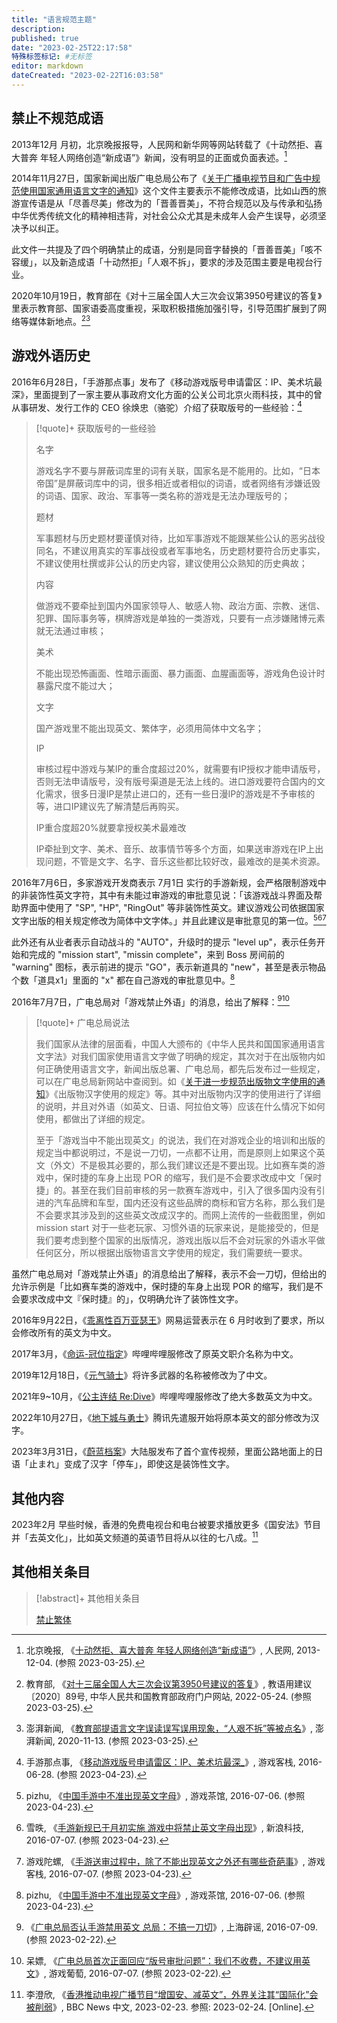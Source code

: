 ```yaml
---
title: "语言规范主题"
description:
published: true
date: "2023-02-25T22:17:58"
特殊标签标记: #无标签
editor: markdown
dateCreated: "2023-02-22T16:03:58"
---
```


## 禁止不规范成语

2013年12月 月初，北京晚报报导，人民网和新华网等网站转载了《十动然拒、喜大普奔 年轻人网络创造“新成语”》新闻，没有明显的正面或负面表述。[^36161]

[^36161]: 北京晚报, 《[十动然拒、喜大普奔 年轻人网络创造“新成语”](https://web.archive.org/web/20230325110320/https://edu.people.com.cn/n/2013/1204/c1053-23736161.html)》, 人民网, 2013-12-04. (参照 2023-03-25).

2014年11月27日，国家新闻出版广电总局公布了《[关于广播电视节目和广告中规范使用国家通用语言文字的通知](/rule/国家新闻出版广电总局/关于广播电视节目和广告中规范使用国家通用语言文字的通知.md)》这个文件主要表示不能修改成语，比如山西的旅游宣传语是从「尽善尽美」修改为的「晋善晋美」，不符合规范以及与传承和弘扬中华优秀传统文化的精神相违背，对社会公众尤其是未成年人会产生误导，必须坚决予以纠正。

此文件一共提及了四个明确禁止的成语，分别是同音字替换的「晋善晋美」「咳不容缓」，以及新造成语「十动然拒」「人艰不拆」，要求的涉及范围主要是电视台行业。

2020年10月19日，教育部在《对十三届全国人大三次会议第3950号建议的答复》里表示教育部、国家语委高度重视，采取积极措施加强引导，引导范围扩展到了网络等媒体新地点。[^99824][^vvAdI]

[^99824]: 教育部, 《[对十三届全国人大三次会议第3950号建议的答复](https://web.archive.org/web/20220524181746/http://www.moe.gov.cn/jyb_xxgk/xxgk_jyta/jyta_yys/202011/t20201113_499824.html)》, 教语用建议〔2020〕89号, 中华人民共和国教育部政府门户网站, 2022-05-24. (参照 2023-03-25).

[^vvAdI]: 澎湃新闻, 《[教育部提语言文字误读误写误用现象，“人艰不拆”等被点名](https://archive.is/vvAdI "https://weibo.com/5044281310/JtHwrs19x")》, 澎湃新闻, 2020-11-13. (参照 2023-03-25).

## 游戏外语历史

2016年6月28日，「手游那点事」发布了《移动游戏版号申请雷区：IP、美术坑最深》，里面提到了一家主要从事政府文化方面的公关公司北京火雨科技，其中的曾从事研发、发行工作的 CEO 徐焕忠（骆驼）介绍了获取版号的一些经验：[^19460]

[^19460]: 手游那点事, 《[移动游戏版号申请雷区：IP、美术坑最深_](https://web.archive.org/web/20230423062641/http://www.gamekezhan.com/news/20160628/19460.html)》, 游戏客栈, 2016-06-28. (参照 2023-04-23).

> [!quote]+ 获取版号的一些经验
>
> 名字
>
> 游戏名字不要与屏蔽词库里的词有关联，国家名是不能用的。比如，“日本帝国”是屏蔽词库中的词，很多相近或者相似的词语，或者网络有涉嫌诋毁的词语、国家、政治、军事等一类名称的游戏是无法办理版号的；
>
> 题材
>
> 军事题材与历史题材要谨慎对待，比如军事游戏不能跟某些公认的恶劣战役同名，不建议用真实的军事战役或者军事地名，历史题材要符合历史事实，不建议使用杜撰或非公认的历史内容，建议使用公众熟知的历史典故；
>
> 内容
>
> 做游戏不要牵扯到国内外国家领导人、敏感人物、政治方面、宗教、迷信、犯罪、国际事务等，棋牌游戏是单独的一类游戏，只要有一点涉嫌赌博元素就无法通过审核；
>
> 美术
>
> 不能出现恐怖画面、性暗示画面、暴力画面、血腥画面等，游戏角色设计时暴露尺度不能过大；
>
> 文字
>
> 国产游戏里不能出现英文、繁体字，必须用简体中文名字；
>
> IP
>
> 审核过程中游戏与某IP的重合度超过20%，就需要有IP授权才能申请版号，否则无法申请版号，没有版号渠道是无法上线的。进口游戏要符合国内的文化需求，很多日漫IP是禁止进口的，还有一些日漫IP的游戏是不予审核的等，进口IP建议先了解清楚后再购买。
>
> IP重合度超20%就要拿授权美术最难改
>
> IP牵扯到文字、美术、音乐、故事情节等多个方面，如果送审游戏在IP上出现问题，不管是文字、名字、音乐这些都比较好改，最难改的是美术资源。

2016年7月6日，多家游戏开发商表示 7月1日 实行的手游新规，会严格限制游戏中的非装饰性英文字符，其中有未能过审游戏的审批意见说：「该游戏战斗界面及帮助界面中使用了 "SP", "HP", "RingOut" 等非装饰性英文。建议游戏公司依据国家文字出版的相关规定修改为简体中文字体。」并且此建议是审批意见的第一位。[^10866][^44770][^19896]

[^10866]: pizhu, 《[中国手游中不准出现英文字母](https://web.archive.org/web/20160912114426/http://youxichaguan.com/news/10866.html)》, 游戏茶馆, 2016-07-06. (参照 2023-04-23).

[^44770]: 雪昳, 《[手游新规已于月初实施 游戏中将禁止英文字母出现](https://web.archive.org/web/20160708132221/http://tech.caijing.com.cn/20160707/4144770.shtml)》, 新浪科技, 2016-07-07. (参照 2023-04-23).

[^19896]: 游戏陀螺, 《[手游送审过程中，除了不能出现英文之外还有哪些奇葩事](https://web.archive.org/web/20230423063654/http://www.gamekezhan.com/news/20160707/19896.html)》, 游戏客栈, 2016-07-07. (参照 2023-04-23).

此外还有从业者表示自动战斗的 "AUTO"，升级时的提示 "level up"，表示任务开始和完成的 "mission start", "missin complete"，来到 Boss 房间前的 "warning" 图标，表示前进的提示 "GO"，表示新道具的 "new"，甚至是表示物品个数「道具x1」里面的 "x" 都在自己游戏的审批意见中。[^10866]

2016年7月7日，广电总局对「游戏禁止外语」的消息，给出了解释：[^wcGoA][^9128]

[^wcGoA]: 《[广电总局否认手游禁用英文 总局：不搞一刀切](https://web.archive.org/web/20230220071502/https://piyao.jfdaily.com/py_76ATlWIWy57Jp8MpHfQVoa8JpFlcVCrjqfxJR7Mr8tzCl1ItlTd/4ZCgVcus3/nLqHRBWygp/GLs2ECG9wcGoA)》, 上海辟谣, 2016-07-09. (参照 2023-02-22).

[^9128]: 呆嫖, 《[广电总局首次正面回应“版号审批问题”：我们不收费，不建议用英文](https://web.archive.org/web/20160713003611/http://youxiputao.com/articles/9128)》, 游戏葡萄, 2016-07-07. (参照 2023-02-22).

> [!quote]+ 广电总局说法
>
> 我们国家从法律的层面看，中国人大颁布的《中华人民共和国国家通用语言文字法》对我们国家使用语言文字做了明确的规定，其次对于在出版物内如何正确使用语言文字，新闻出版总署、广电总局，都先后发布过一些规定，可以在广电总局新网站中查阅到。如《[关于进一步规范出版物文字使用的通知](/rule/新闻出版总署/关于进一步规范出版物文字使用的通知.md)》《出版物汉字使用的规定》等。其中对出版物内汉字的使用进行了详细的说明，并且对外语（如英文、日语、阿拉伯文等）应该在什么情况下如何使用，都做出了详细的规定。
>
> 至于「游戏当中不能出现英文」的说法，我们在对游戏企业的培训和出版的规定当中都说明过，不是说一刀切，一点都不让用，而是原则上如果这个英文（外文）不是极其必要的，那么我们建议还是不要出现。比如赛车类的游戏中，保时捷的车身上出现 POR 的缩写，我们是不会要求改成中文「保时捷」的。甚至在我们目前审核的另一款赛车游戏中，引入了很多国内没有引进的汽车品牌和车型，国内还没有这些品牌的商标和官方名称，那么我们是不会要求其涉及到的这些英文改成汉字的。而网上流传的一些截图里，例如 mission start 对于一些老玩家、习惯外语的玩家来说，是能接受的，但是我们要考虑到整个国家的出版情况，游戏出版以后不会对玩家的外语水平做任何区分，所以根据出版物语言文字使用的规定，我们需要统一要求。

虽然广电总局对「游戏禁止外语」的消息给出了解释，表示不会一刀切，但给出的允许示例是「比如赛车类的游戏中，保时捷的车身上出现 POR 的缩写，我们是不会要求改成中文『保时捷』的」，仅明确允许了装饰性文字。

2016年9月22日，《[乖离性百万亚瑟王](/game/乖离性百万亚瑟王.md)》网易运营表示在 6 月时收到了要求，所以会修改所有的英文为中文。

2017年3月，《[命运-冠位指定](/game/命运_冠位指定.md#改原英文职介名称为中文)》哔哩哔哩服修改了原英文职介名称为中文。

2019年12月18日，《[元气骑士](/game/元气骑士.md#240-版本修改)》将许多武器的名称被修改为了中文。

2021年9~10月，《[公主连结 Re:Dive](/game/公主连结Re_Dive.md#2021年9月更新)》哔哩哔哩服修改了绝大多数英文为中文。

2022年10月27日，《[地下城与勇士](/game/地下城与勇士.md#一字架)》腾讯先遣服开始将原本英文的部分修改为汉字。

2023年3月31日，《[蔚蓝档案](/game/Blue_Archive.md#pv1-差异)》大陆服发布了首个宣传视频，里面公路地面上的日语「止まれ」变成了汉字「停车」，即使这是装饰性文字。

## 其他内容

2023年2月 早些时候，香港的免费电视台和电台被要求播放更多《国安法》节目并「去英文化」，比如英文频道的英语节目将从以往的七八成。[^34536]

[^34536]: 李澄欣, 《[香港推动电视广播节目“增国安、减英文”，外界关注其“国际化”会被削弱](https://web.archive.org/web/20230224011525/https://www.bbc.com/zhongwen/simp/64734536)》, BBC News 中文, 2023-02-23. 参照: 2023-02-24. [Online].

## 其他相关条目

> [!abstract]+ 其他相关条目
>
> [禁止繁体](/rule/用词规则/禁止繁体.md)
